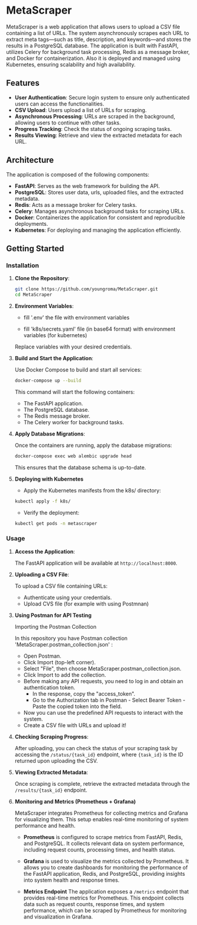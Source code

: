 # MetaScraper

MetaScraper is a web application that allows users to upload a CSV file containing a list of URLs. The system asynchronously scrapes each URL to extract meta tags—such as title, description, and keywords—and stores the results in a PostgreSQL database. The application is built with FastAPI, utilizes Celery for background task processing, Redis as a message broker, and Docker for containerization. Also it is deployed and managed using Kubernetes, ensuring scalability and high availability.

## Features  
- **User Authentication**: Secure login system to ensure only authenticated users can access the functionalities.
- **CSV Upload**: Users upload a list of URLs for scraping.
- **Asynchronous Processing**: URLs are scraped in the background, allowing users to continue with other tasks.
- **Progress Tracking**: Check the status of ongoing scraping tasks.
- **Results Viewing**: Retrieve and view the extracted metadata for each URL.

## Architecture

The application is composed of the following components:

- **FastAPI**: Serves as the web framework for building the API.
- **PostgreSQL**: Stores user data, urls, uploaded files, and the extracted metadata.
- **Redis**: Acts as a message broker for Celery tasks.
- **Celery**: Manages asynchronous background tasks for scraping URLs.
- **Docker**: Containerizes the application for consistent and reproducible deployments.
- **Kubernetes**: For deploying and managing the application efficiently.

## Getting Started


### Installation

1. **Clone the Repository**:

   ```bash
   git clone https://github.com/youngroma/MetaScraper.git
   cd MetaScraper
   ```

2. **Environment Variables**:

   - fill '.env' the file with environment variables

   - fill  'k8s/secrets.yaml' file (in base64 format) with environment variables (for kubernetes)

   Replace variables with your desired credentials.

3. **Build and Start the Application**:

   Use Docker Compose to build and start all services:

   ```bash
   docker-compose up --build
   ```

   This command will start the following containers:

   - The FastAPI application.
   - The PostgreSQL database.
   - The Redis message broker.
   - The Celery worker for background tasks.

4. **Apply Database Migrations**:

   Once the containers are running, apply the database migrations:

   ```bash
   docker-compose exec web alembic upgrade head
   ```

   This ensures that the database schema is up-to-date.

5. **Deploying with Kubernetes**
   
   - Apply the Kubernetes manifests from the k8s/ directory:

   ```bash
   kubectl apply -f k8s/
   ```
   - Verify the deployment:

   ```bash
   kubectl get pods -n metascraper
   ```

### Usage

1. **Access the Application**:

   The FastAPI application will be available at `http://localhost:8000`.

2. **Uploading a CSV File**:

   To upload a CSV file containing URLs:

   - Authenticate using your credentials.
   - Upload CVS file (for example with using Postmnan)
  
3. **Using Postman for API Testing**

    Importing the Postman Collection

    In this repository you have Postman collection 'MetaScraper.postman_collection.json' :


    - Open Postman.
    - Click Import (top-left corner).
    - Select "File", then choose MetaScraper.postman_collection.json.
    - Click Import to add the collection.
    - Before making any API requests, you need to log in and obtain an authentication token.
       - In the response, copy the "access_token".
       - Go to the Authorization tab in Postman - Select Bearer Token - Paste the copied token into the field.
    - Now you can use the predefined API requests to interact with the system.
    - Create a CSV file with URLs and upload it!


3. **Checking Scraping Progress**:

   After uploading, you can check the status of your scraping task by accessing the `/status/{task_id}` endpoint, where `{task_id}` is the ID returned upon uploading the CSV.

4. **Viewing Extracted Metadata**:

   Once scraping is complete, retrieve the extracted metadata through the `/results/{task_id}` endpoint.

5. **Monitoring and Metrics (Prometheus + Grafana)**

   MetaScraper integrates Prometheus for collecting metrics and Grafana for visualizing them. This setup enables real-time monitoring of system performance and health.

   - **Prometheus** is configured to scrape metrics from FastAPI, Redis, and PostgreSQL. It collects relevant data on system performance, including request counts, processing times, and health status.

   - **Grafana** is used to visualize the metrics collected by Prometheus. It allows you to create dashboards for monitoring the performance of the FastAPI application, Redis, and PostgreSQL, providing insights into system health and response times.

   - **Metrics Endpoint**
The application exposes a `/metrics` endpoint that provides real-time metrics for Prometheus. This endpoint collects data such as request counts, response times, and system performance, which can be scraped by Prometheus for monitoring and visualization in Grafana.
